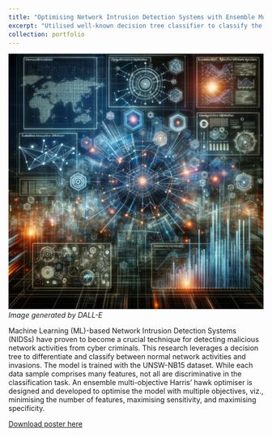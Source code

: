 ```yaml
---
title: "Optimising Network Intrusion Detection Systems with Ensemble Multi-objective Harris' Hawks Optimiser"
excerpt: "Utilised well-known decision tree classifier to classify the normal network activity and network anomalies."
collection: portfolio
---
```


![Network Intrusion](/images/network_intrusion.png)
*Image generated by DALL-E*

Machine Learning (ML)-based Network Intrusion Detection Systems (NIDSs) have proven to become a crucial technique for detecting malicious network activities from cyber criminals. This research leverages a decision tree to differentiate and classify between normal network activities and invasions. The model is trained with the UNSW-NB15 dataset. While each data sample comprises many features, not all are discriminative in the classification task. An ensemble multi-objective Harris’ hawk optimiser is designed and developed to optimise the model with multiple objectives, viz., minimising the number of features, maximising sensitivity, and maximising specificity.

[Download poster here](https://kelza23.github.io/files/DSS_Poster_(Kelvin).pdf)